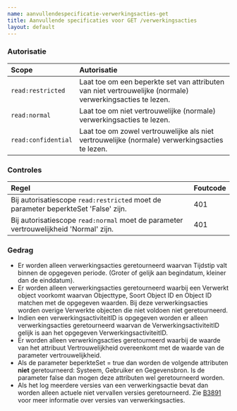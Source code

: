 ```yaml
---
name: aanvullendespecificatie-verwerkingsacties-get
title: Aanvullende specificaties voor GET /verwerkingsacties
layout: default
---
```


### Autorisatie

| Scope | Autorisatie | 
| :---- | :---- |
| `read:restricted` | Laat toe om een beperkte set van attributen van niet vertrouwelijke (normale) verwerkingsacties te lezen.
| `read:normal` | Laat toe om niet vertrouwelijke (normale) verwerkingsacties te lezen.
| `read:confidential` | Laat toe om zowel vertrouwelijke als niet vertrouwelijke (normale) verwerkingsacties te lezen.     

### Controles

| Regel | Foutcode |
| :---- | :---- |
| Bij autorisatiescope `read:restricted` moet de parameter beperkteSet 'False' zijn. | 401 |
| Bij autorisatiescope `read:normal` moet de parameter vertrouwelijkheid 'Normal' zijn. | 401 |


### Gedrag

* Er worden alleen verwerkingsacties geretourneerd waarvan Tijdstip valt binnen de opgegeven periode. (Groter of gelijk aan begindatum, kleiner dan de einddatum).
* Er worden alleen verwerkingsacties geretourneerd waarbij een Verwerkt object voorkomt waarvan Objecttype, Soort Object ID en Object ID matchen met de opgegeven waarden. Bij deze verwerkingsacties worden overige Verwerkte objecten die niet voldoen niet geretourneerd.
* Indien een verwerkingsactiviteitID is opgegeven worden er alleen verwerkingsacties geretourneerd waarvan de VerwerkingsactiviteitID gelijk is aan het opgegeven VerwerkingsactiviteitID.
* Er worden alleen verwerkingsacties geretourneerd waarbij de waarde van het attribuut Vertrouwelijkheid overeenkomt met de waarde van de parameter vertrouwelijkheid.
* Als de parameter beperkteSet = true dan worden de volgende attributen **niet** geretourneerd: Systeem, Gebruiker en Gegevensbron. Is de parameter false dan mogen deze attributen wel geretourneerd worden.
* Als het log meerdere versies van een verwerkingsactie bevat dan worden alleen actuele niet vervallen versies geretourneerd. Zie [B3891](../achtergronddocumentatie/ontwerp/artefacten/3891.md) voor meer informatie over versies van verwerkingsacties.


